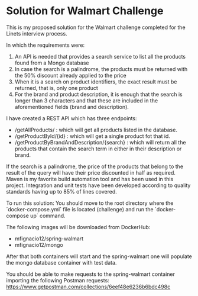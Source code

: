 # Solution for Walmart Challenge

This is my proposed solution for the Walmart challenge completed for the Linets interview process.

In which the requirements were:

1. An API is needed that provides a search service to list all the products found from a Mongo database
2. In case the search is a palindrome, the products must be returned with the 50% discount already applied to the price
3. When it is a search on product identifiers, the exact result must be returned, that is, only one product
4. For the brand and product description, it is enough that the search is longer than 3 characters and that these are included in the aforementioned fields (brand and description).

I have created a REST API which has three endpoints:

- /getAllProducts/ : which will get all products listed in the database.
- /getProductById/{id} : which will get a single product fot that id.
- /getProductByBrandAndDescription/{search} : which will return all the products that contain the search term in either in their description or brand. 

If the search is a palindrome, the price of the products that belong to the result of the query will have their price discounted in half as required.
Maven is my favorite build automation tool and has been used in this project. 
Integration and unit tests have been developed according to quality standards having up to 85% of lines covered.

To run this solution:
You should move to the root directory where the ´docker-compose.yml´ file is located (challenge\) and run the ´docker-compose up´ command.

The following images will be downloaded from DockerHub:
- mfignacio12/spring-walmart
- mfignacio12/mongo

After that both containers will start and the spring-walmart one will populate the mongo database container with test data. 

You should be able to make requests to the spring-walmart container importing the following Postman requests: https://www.getpostman.com/collections/6eef48e6236b6bdc498c
